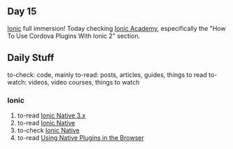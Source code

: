 ## Day 15

  [Ionic](http://ionicframework.com/) full immersion! Today checking [Ionic Academy](https://ionicacademy.com), especifically the "How To Use Cordova Plugins With Ionic 2" section.

## Daily Stuff

  to-check: code, mainly
  to-read: posts, articles, guides, things to read
  to-watch: videos, video courses, things to watch

### Ionic

  1. to-read [Ionic Native 3.x](http://blog.ionic.io/ionic-native-3-x/)
  1. to-read [Ionic Native](http://ionicframework.com/docs/native/)
  1. to-check [Ionic Native](https://github.com/driftyco/ionic-native/blob/master/README.md)
  1. to-read [Using Native Plugins in the Browser](http://ionicframework.com/docs/native/browser.html)

